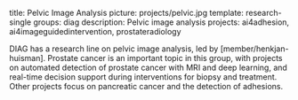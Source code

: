 title: Pelvic Image Analysis
picture: projects/pelvic.jpg
template: research-single
groups: diag
description: Pelvic image analysis
projects: ai4adhesion, ai4imageguidedintervention, prostateradiology

DIAG has a research line on pelvic image analysis, led by [member/henkjan-huisman]. Prostate cancer is an important topic in this group, with projects on automated detection of prostate cancer with MRI and deep learning, and real-time decision support during interventions for biopsy and treatment. Other projects focus on pancreatic cancer and the detection of adhesions.

